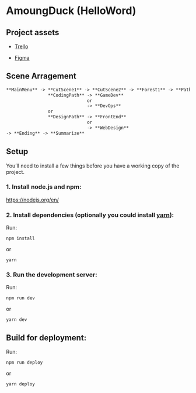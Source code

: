 <!-- Test Check -->

# AmoungDuck (HelloWord)

## Project assets
- [Trello](https://trello.com/b/gsRVRb5W/game-dev-hellogoose)

- [Figma](https://www.figma.com/file/De68DsnlzP3zmqom7YBVNx/Among-Goose?type=design&node-id=0%3A1&mode=design&t=MJVE60UIfElF4Rv3-1)

## Scene Arragement
```md
**MainMenu** -> **CutScene1** -> **CutScene2** -> **Forest1** -> **PathSelection** -> 
                **CodingPath** -> **GameDev** 
                               or
                               -> **DevOps**
                or 
                **DesignPath** -> **FrontEnd** 
                               or
                               -> **WebDesign** 
-> **Ending** -> **Summarize**
```

## Setup

You’ll need to install a few things before you have a working copy of the project.

### 1. Install node.js and npm:

https://nodejs.org/en/

### 2. Install dependencies (optionally you could install [yarn](https://yarnpkg.com/)):

Run:

`npm install`

or

`yarn`

### 3. Run the development server:

Run:

`npm run dev`

or

`yarn dev`

## Build for deployment:

Run:

`npm run deploy`

or

`yarn deploy`

